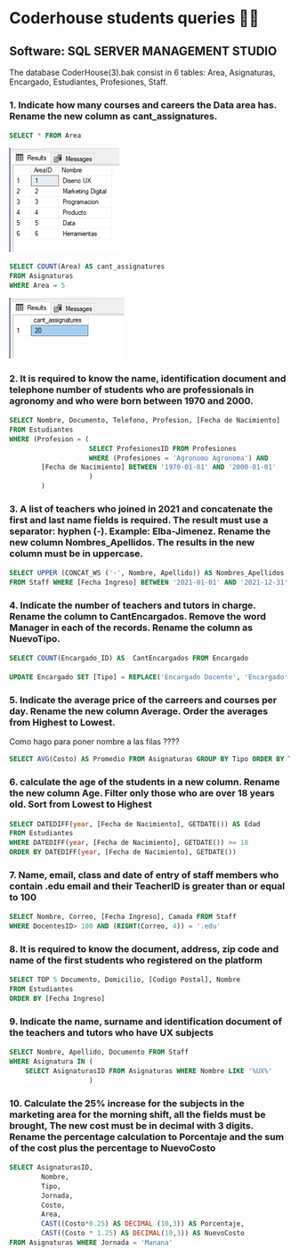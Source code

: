 # Coderhouse students queries 👨‍🎓
## Software: SQL SERVER MANAGEMENT STUDIO
The database CoderHouse(3).bak consist in 6 tables: Area, Asignaturas, Encargado, Estudiantes, Profesiones, Staff.

### 1. Indicate how many courses and careers the Data area has. Rename the new column as cant_assignatures.

 ```sql
SELECT * FROM Area
```
![Alt text](image.png)

```sql
SELECT COUNT(Area) AS cant_assignatures  
FROM Asignaturas 
WHERE Area = 5

```
![Alt text](image-2.png)


### 2. It is required to know the name, identification document and telephone number of students who are professionals in agronomy and who were born between 1970 and 2000.
```sql
SELECT Nombre, Documento, Telefono, Profesion, [Fecha de Nacimiento]
FROM Estudiantes
WHERE (Profesion = (
					SELECT ProfesionesID FROM Profesiones 
					WHERE (Profesiones = 'Agronomo Agronoma') AND
		[Fecha de Nacimiento] BETWEEN '1970-01-01' AND '2000-01-01'
					)
		)
```

### 3. A list of teachers who joined in 2021 and concatenate the first and last name fields is required. The result must use a separator: hyphen (-). Example: Elba-Jimenez. Rename the new column  Nombres_Apellidos. The results in the new column must be in uppercase.
```sql
SELECT UPPER (CONCAT_WS ('-', Nombre, Apellido)) AS Nombres_Apellidos 
FROM Staff WHERE [Fecha Ingreso] BETWEEN '2021-01-01' AND '2021-12-31'
```

### 4. Indicate the number of teachers and tutors in charge. Rename the column to CantEncargados. Remove the word Manager in each of the records. Rename the column as NuevoTipo.
```sql
SELECT COUNT(Encargado_ID) AS  CantEncargados FROM Encargado

UPDATE Encargado SET [Tipo] = REPLACE('Encargado Docente', 'Encargado', '')
```

### 5. Indicate the average price of the carreers and courses per day. Rename the new column Average. Order the averages from Highest to Lowest.
Como hago para poner nombre a las filas ????
```sql
SELECT AVG(Costo) AS Promedio FROM Asignaturas GROUP BY Tipo ORDER BY Tipo
```

### 6. calculate the age of the students in a new column. Rename the new column Age. Filter only those who are over 18 years old. Sort from Lowest to Highest

```sql
SELECT DATEDIFF(year, [Fecha de Nacimiento], GETDATE()) AS Edad 
FROM Estudiantes 
WHERE DATEDIFF(year, [Fecha de Nacimiento], GETDATE()) >= 18
ORDER BY DATEDIFF(year, [Fecha de Nacimiento], GETDATE()) 
```

### 7. Name, email, class and date of entry of staff members who contain .edu email and their TeacherID is greater than or equal to 100
```sql
SELECT Nombre, Correo, [Fecha Ingreso], Camada FROM Staff
WHERE DocentesID> 100 AND (RIGHT(Correo, 4)) = '.edu'
```

### 8. It is required to know the document, address, zip code and name of the first students who registered on the platform
```sql
SELECT TOP 5 Documento, Domicilio, [Codigo Postal], Nombre
FROM Estudiantes
ORDER BY [Fecha Ingreso]
```

### 9. Indicate the name, surname and identification document of the teachers and tutors who have UX subjects
```sql
SELECT Nombre, Apellido, Documento FROM Staff 
WHERE Asignatura IN (
	SELECT AsignaturasID FROM Asignaturas WHERE Nombre LIKE '%UX%'
					)
 ```
### 10. Calculate the 25% increase for the subjects in the marketing area for the morning shift, all the fields must be brought, The new cost must be in decimal with 3 digits. Rename the percentage calculation to Porcentaje and the sum of the cost plus the percentage to NuevoCosto
```sql
SELECT AsignaturasID, 
		Nombre,		
		Tipo, 
		Jornada, 
		Costo, 
		Area, 
		CAST((Costo*0.25) AS DECIMAL (10,3)) AS Porcentaje,
		CAST((Costo * 1.25) AS DECIMAL(10,3)) AS NuevoCosto 
FROM Asignaturas WHERE Jornada = 'Manana'
```
